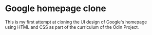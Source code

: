 # Google homepage clone

This is my first attempt at cloning the UI design of Google's homepage using HTML and CSS as part of the curriculum of the Odin Project.
